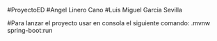 #ProyectoED
#Angel Linero Cano
#Luis Miguel Garcia Sevilla

#Para lanzar el proyecto usar en consola el siguiente comando: .mvnw spring-boot:run